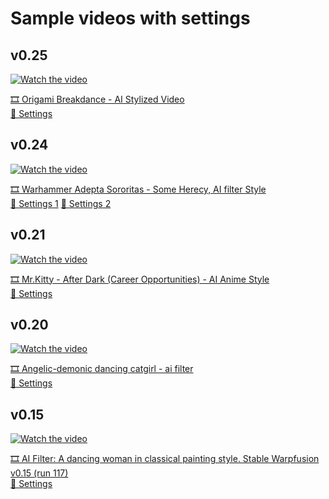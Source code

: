 # Sample videos with settings

## v0.25
[![Watch the video](https://img.youtube.com/vi/K10Ty0ZdbD8/maxresdefault.jpg)](https://www.youtube.com/shorts/K10Ty0ZdbD8)

[🎞️ Origami Breakdance - AI Stylized Video](https://www.youtube.com/shorts/K10Ty0ZdbD8) \
[📙 Settings](stable_warpfusion_0.25.0(149)_settings.txt)

## v0.24
[![Watch the video](https://img.youtube.com/vi/ubBjpaVFLnw/maxresdefault.jpg)](https://www.youtube.com/watch?v=ubBjpaVFLnw)

[🎞️ Warhammer Adepta Sororitas - Some Herecy, AI filter Style](https://www.youtube.com/shorts/AibknsgYUz8) \
[📙 Settings 1](stable_warpfusion_0.23.0(118)_settings.txt)
[📙 Settings 2](stable_warpfusion_0.23.0(117)_settings.txt)


## v0.21 
[![Watch the video](https://img.youtube.com/vi/AibknsgYUz8/maxresdefault.jpg)](https://www.youtube.com/shorts/AibknsgYUz8)

[🎞️ Mr.Kitty - After Dark (Career Opportunities) - AI Anime Style](https://www.youtube.com/shorts/AibknsgYUz8) \
[📙 Settings](stable_warpfusion_0.21.0(80)_settings.txt)

## v0.20 
[![Watch the video](https://img.youtube.com/vi/ZdipKQErGSU/maxresdefault.jpg)](https://www.youtube.com/shorts/ZdipKQErGSU)

[🎞️ Angelic-demonic dancing catgirl - ai filter
](https://www.youtube.com/shorts/ZdipKQErGSU) \
[📙 Settings](stable_warpfusion_0.20.0(24)_settings.txt)

## v0.15 


[![Watch the video](https://img.youtube.com/vi/1LoJQYJZLIo/maxresdefault.jpg)](https://www.youtube.com/shorts/1LoJQYJZLIo)

[🎞️ AI Filter: A dancing woman in classical painting style. Stable Warpfusion v0.15 (run 117)
](https://www.youtube.com/shorts/1LoJQYJZLIo) \
[📙 Settings](stable_warpfusion_0.15.0(117)_settings.txt)